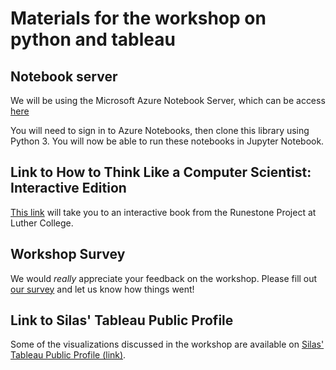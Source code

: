 # Materials for the workshop on python and tableau


## Notebook server

We will be using the Microsoft Azure Notebook Server, which can be access
[here](https://notebooks.azure.com/yardsale8/libraries/USCOTS17)

You will need to sign in to Azure Notebooks, then clone this library using Python 3.  You will now be able to run these notebooks in Jupyter Notebook.

## Link to How to Think Like a Computer Scientist: Interactive Edition

[This link](http://interactivepython.org/runestone/static/thinkcspy/index.html) will take you to an interactive book from the Runestone Project at Luther College.

## Workshop Survey

We would *really* appreciate your feedback on the workshop.  Please fill out
[our survey](https://winona.az1.qualtrics.com/jfe/form/SV_2fzPIPKvWP25rzn) and
let us know how things went!


## Link to Silas' Tableau Public Profile

Some of the visualizations discussed in the workshop are available on [Silas' Tableau Public Profile (link)](https://public.tableau.com/profile/silas.bergen#!/).